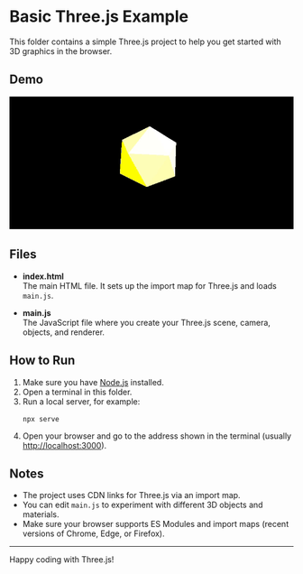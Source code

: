 # Basic Three.js Example

This folder contains a simple Three.js project to help you get started with 3D graphics in the browser.

## Demo

![Demo](demo.gif)

## Files

- **index.html**  
  The main HTML file. It sets up the import map for Three.js and loads `main.js`.

- **main.js**  
  The JavaScript file where you create your Three.js scene, camera, objects, and renderer.

## How to Run

1. Make sure you have [Node.js](https://nodejs.org/) installed.
2. Open a terminal in this folder.
3. Run a local server, for example:
   ```
   npx serve
   ```
4. Open your browser and go to the address shown in the terminal (usually [http://localhost:3000](http://localhost:3000)).

## Notes

- The project uses CDN links for Three.js via an import map.
- You can edit `main.js` to experiment with different 3D objects and materials.
- Make sure your browser supports ES Modules and import maps (recent versions of Chrome, Edge, or Firefox).


---

Happy coding with Three.js!